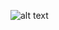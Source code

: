 ![alt text](https://b2k5ia.by3301.livefilestore.com/y3m6xaFgh3rgjxHOSgU20m7n1W9ZHVOrU3aTGE2Sjnoif3aovvH3hJkbGvrmBc74caPtKBRihw-MSfQq1_PktzSK_WEdy2KNpJ0jq9pu18_VHYkmtUzVWJWLHfafSPbC30Q9F5kiSHLWD7y6_AZ9xKvSW4hZ38ImnN_q_AYfguREA0?width=1137&height=3052&cropmode=none)
